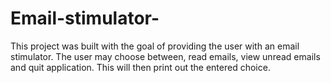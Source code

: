 # Email-stimulator-
This project was built with the goal of providing the user with an email stimulator. The user may choose between, read emails, view unread emails and quit application. This will then print out the entered choice.
